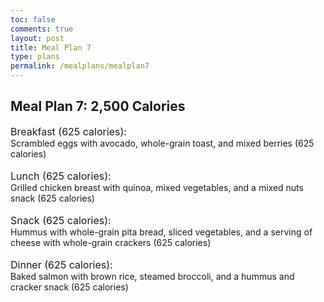 ```yaml
---
toc: false
comments: true
layout: post
title: Meal Plan 7
type: plans
permalink: /mealplans/mealplan7
---
```


## Meal Plan 7: 2,500 Calories

<span style="font-size: 16px;">Breakfast (625 calories):</span>
<br>
Scrambled eggs with avocado, whole-grain toast, and mixed berries (625 calories)
<br>
<br>
<span style="font-size: 16px;">Lunch (625 calories):</span>
<br>
Grilled chicken breast with quinoa, mixed vegetables, and a mixed nuts snack (625 calories)
<br>
<br>
<span style="font-size: 16px;">Snack (625 calories):</span>
<br>
Hummus with whole-grain pita bread, sliced vegetables, and a serving of cheese with whole-grain crackers (625 calories)
<br>
<br>
<span style="font-size: 16px;">Dinner (625 calories):</span>
<br>
Baked salmon with brown rice, steamed broccoli, and a hummus and cracker snack (625 calories)